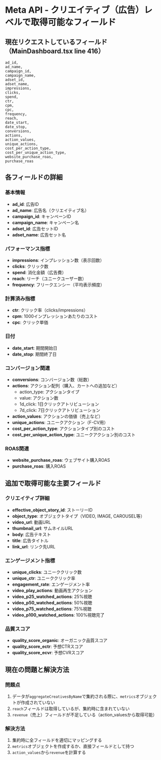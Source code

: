 # Meta API - クリエイティブ（広告）レベルで取得可能なフィールド

## 現在リクエストしているフィールド（MainDashboard.tsx line 416）

```
ad_id,
ad_name,
campaign_id,
campaign_name,
adset_id,
adset_name,
impressions,
clicks,
spend,
ctr,
cpm,
cpc,
frequency,
reach,
date_start,
date_stop,
conversions,
actions,
action_values,
unique_actions,
cost_per_action_type,
cost_per_unique_action_type,
website_purchase_roas,
purchase_roas
```

## 各フィールドの詳細

### 基本情報
- **ad_id**: 広告ID
- **ad_name**: 広告名（クリエイティブ名）
- **campaign_id**: キャンペーンID
- **campaign_name**: キャンペーン名
- **adset_id**: 広告セットID
- **adset_name**: 広告セット名

### パフォーマンス指標
- **impressions**: インプレッション数（表示回数）
- **clicks**: クリック数
- **spend**: 消化金額（広告費）
- **reach**: リーチ（ユニークユーザー数）
- **frequency**: フリークエンシー（平均表示頻度）

### 計算済み指標
- **ctr**: クリック率（clicks/impressions）
- **cpm**: 1000インプレッションあたりのコスト
- **cpc**: クリック単価

### 日付
- **date_start**: 期間開始日
- **date_stop**: 期間終了日

### コンバージョン関連
- **conversions**: コンバージョン数（総数）
- **actions**: アクション配列（購入、カートへの追加など）
  - action_type: アクションタイプ
  - value: アクション数
  - 1d_click: 1日クリックアトリビューション
  - 7d_click: 7日クリックアトリビューション
- **action_values**: アクションの価値（売上など）
- **unique_actions**: ユニークアクション（F-CV用）
- **cost_per_action_type**: アクションタイプ別のコスト
- **cost_per_unique_action_type**: ユニークアクション別のコスト

### ROAS関連
- **website_purchase_roas**: ウェブサイト購入ROAS
- **purchase_roas**: 購入ROAS

## 追加で取得可能な主要フィールド

### クリエイティブ詳細
- **effective_object_story_id**: ストーリーID
- **object_type**: オブジェクトタイプ（VIDEO, IMAGE, CAROUSEL等）
- **video_url**: 動画URL
- **thumbnail_url**: サムネイルURL
- **body**: 広告テキスト
- **title**: 広告タイトル
- **link_url**: リンク先URL

### エンゲージメント指標
- **unique_clicks**: ユニーククリック数
- **unique_ctr**: ユニーククリック率
- **engagement_rate**: エンゲージメント率
- **video_play_actions**: 動画再生アクション
- **video_p25_watched_actions**: 25%視聴
- **video_p50_watched_actions**: 50%視聴
- **video_p75_watched_actions**: 75%視聴
- **video_p100_watched_actions**: 100%視聴完了

### 品質スコア
- **quality_score_organic**: オーガニック品質スコア
- **quality_score_ectr**: 予想CTRスコア
- **quality_score_ecvr**: 予想CVRスコア

## 現在の問題と解決方法

### 問題点
1. データが`aggregateCreativesByName`で集約される際に、`metrics`オブジェクトが作成されていない
2. `reach`フィールドは取得しているが、集約時に含まれていない
3. `revenue`（売上）フィールドが不足している（action_valuesから取得可能）

### 解決方法
1. 集約時に全フィールドを適切にマッピングする
2. `metrics`オブジェクトを作成するか、直接フィールドとして持つ
3. `action_values`から`revenue`を計算する